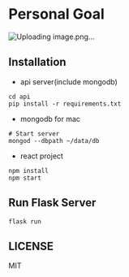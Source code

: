 # Personal Goal
![Uploading image.png…]()

## Installation

- api server(include mongodb)

```shell
cd api
pip install -r requirements.txt
```

- mongodb for mac

```shell
# Start server
mongod --dbpath ~/data/db
```

- react project

```shell
npm install
npm start
```

## Run Flask Server

```shell
flask run
```

## LICENSE

MIT
